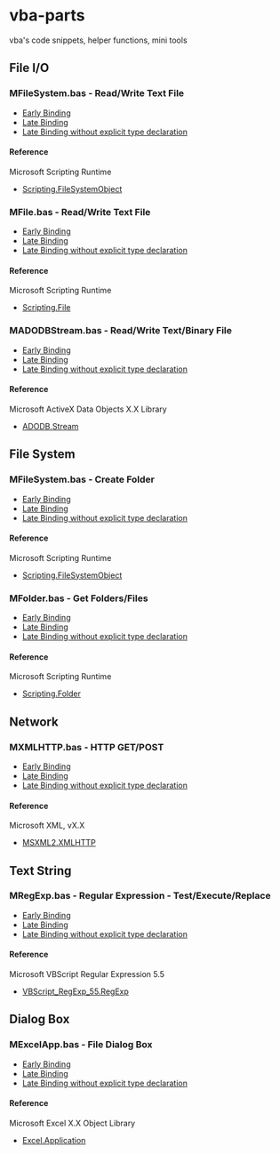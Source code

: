 # vba-parts

vba's code snippets, helper functions, mini tools

## File I/O

### MFileSystem.bas - Read/Write Text File

- [Early Binding](vba1/MFileSystem.bas)
- [Late Binding](vba2/MFileSystem.bas)
- [Late Binding without explicit type declaration](vba3/MFileSystem.bas)

#### Reference

Microsoft Scripting Runtime
- [Scripting.FileSystemObject](https://docs.microsoft.com/en-us/office/vba/Language/Reference/User-Interface-Help/filesystemobject-object)

### MFile.bas - Read/Write Text File

- [Early Binding](vba1/MFile.bas)
- [Late Binding](vba2/MFile.bas)
- [Late Binding without explicit type declaration](vba3/MFile.bas)

#### Reference

Microsoft Scripting Runtime
- [Scripting.File](https://docs.microsoft.com/en-us/office/vba/language/reference/user-interface-help/file-object)

### MADODBStream.bas - Read/Write Text/Binary File

- [Early Binding](vba1/MADODBStream.bas)
- [Late Binding](vba2/MADODBStream.bas)
- [Late Binding without explicit type declaration](vba3/MADODBStream.bas)

#### Reference

Microsoft ActiveX Data Objects X.X Library
- [ADODB.Stream](https://docs.microsoft.com/en-us/office/client-developer/access/desktop-database-reference/stream-object-ado)

## File System

### MFileSystem.bas - Create Folder

- [Early Binding](vba1/MFileSystem.bas)
- [Late Binding](vba2/MFileSystem.bas)
- [Late Binding without explicit type declaration](vba3/MFileSystem.bas)

#### Reference

Microsoft Scripting Runtime
- [Scripting.FileSystemObject](https://docs.microsoft.com/en-us/office/vba/Language/Reference/User-Interface-Help/filesystemobject-object)

### MFolder.bas - Get Folders/Files

- [Early Binding](vba1/MFolder.bas)
- [Late Binding](vba2/MFolder.bas)
- [Late Binding without explicit type declaration](vba3/MFolder.bas)

#### Reference

Microsoft Scripting Runtime
- [Scripting.Folder](https://docs.microsoft.com/en-us/office/vba/language/reference/user-interface-help/folder-object)

## Network

### MXMLHTTP.bas - HTTP GET/POST

- [Early Binding](vba1/MXMLHTTP.bas)
- [Late Binding](vba2/MXMLHTTP.bas)
- [Late Binding without explicit type declaration](vba3/MXMLHTTP.bas)

#### Reference

Microsoft XML, vX.X
- [MSXML2.XMLHTTP](https://docs.microsoft.com/en-us/previous-versions/windows/desktop/ms759148(v=vs.85))

## Text String

### MRegExp.bas - Regular Expression - Test/Execute/Replace

- [Early Binding](vba1/MRegExp.bas)
- [Late Binding](vba2/MRegExp.bas)
- [Late Binding without explicit type declaration](vba3/MRegExp.bas)

#### Reference

Microsoft VBScript Regular Expression 5.5
- [VBScript_RegExp_55.RegExp](https://docs.microsoft.com/en-us/previous-versions/windows/internet-explorer/ie-developer/scripting-articles/6wzad2b2(v=vs.84))

## Dialog Box

### MExcelApp.bas - File Dialog Box

- [Early Binding](vba1/MExcelApp.bas)
- [Late Binding](vba2/MExcelApp.bas)
- [Late Binding without explicit type declaration](vba3/MExcelApp.bas)

#### Reference

Microsoft Excel X.X Object Library
- [Excel.Application](https://docs.microsoft.com/en-us/office/vba/api/excel.application(object))
